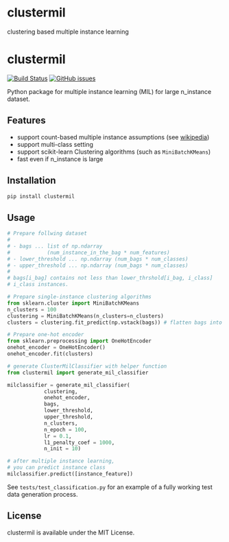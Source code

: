# clustermil
clustering based multiple instance learning

# clustermil

[![Build Status](https://app.travis-ci.com/inoueakimitsu/clustermil.svg?branch=main)](https://app.travis-ci.com/inoueakimitsu/clustermil)
<a href="https://github.com/inoueakimitsu/clustermil/issues"><img alt="GitHub issues" src="https://img.shields.io/github/issues/inoueakimitsu/clustermil"></a> 

Python package for multiple instance learning (MIL) for large n_instance dataset.
## Features

- support count-based multiple instance assumptions (see [wikipedia](https://en.wikipedia.org/wiki/Multiple_instance_learning#:~:text=Presence-%2C%20threshold-%2C%20and%20count-based%20assumptions%5Bedit%5D))
- support multi-class setting
- support scikit-learn Clustering algorithms (such as `MiniBatchKMeans`)
- fast even if n_instance is large

## Installation

```bash
pip install clustermil
```

## Usage

```python
# Prepare follwing dataset
#
# - bags ... list of np.ndarray
#            (num_instance_in_the_bag * num_features)
# - lower_threshold ... np.ndarray (num_bags * num_classes)
# - upper_threshold ... np.ndarray (num_bags * num_classes)
#
# bags[i_bag] contains not less than lower_thrshold[i_bag, i_class]
# i_class instances.

# Prepare single-instance clustering algorithms
from sklearn.cluster import MiniBatchKMeans
n_clusters = 100
clustering = MiniBatchKMeans(n_clusters=n_clusters)
clusters = clustering.fit_predict(np.vstack(bags)) # flatten bags into instances

# Prepare one-hot encoder
from sklearn.preprocessing import OneHotEncoder
onehot_encoder = OneHotEncoder()
onehot_encoder.fit(clusters)

# generate ClusterMilClassifier with helper function
from clustermil import generate_mil_classifier

milclassifier = generate_mil_classifier(
            clustering,
            onehot_encoder,
            bags,
            lower_threshold,
            upper_threshold,
            n_clusters,
            n_epoch = 100,
            lr = 0.1,
            l1_penalty_coef = 1000,
            n_init = 10)

# after multiple instance learning,
# you can predict instance class
milclassifier.predict([instance_feature])
```

See `tests/test_classification.py` for an example of a fully working test data generation process.

## License

clustermil is available under the MIT License.
